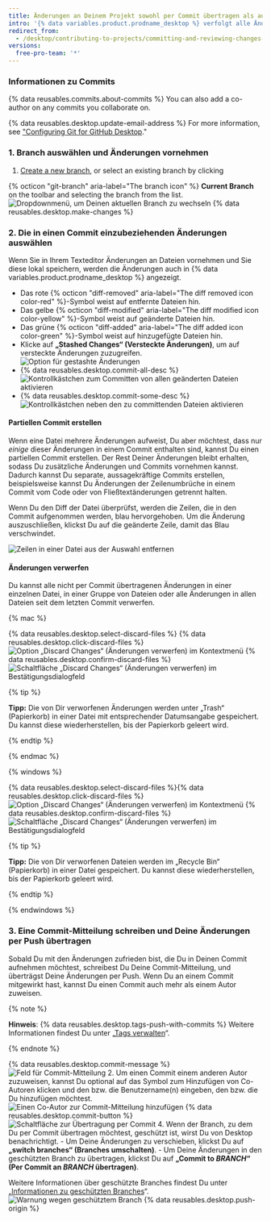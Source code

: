```yaml
---
title: Änderungen an Deinem Projekt sowohl per Commit übertragen als auch überprüfen
intro: '{% data variables.product.prodname_desktop %} verfolgt alle Änderungen an allen Dateien, während Sie sie bearbeiten. Du kannst festlegen, wie die Änderungen gruppiert werden sollen, um aussagekräftige Commits zu erstellen.'
redirect_from:
  - /desktop/contributing-to-projects/committing-and-reviewing-changes-to-your-project
versions:
  free-pro-team: '*'
---
```


### Informationen zu Commits

{% data reusables.commits.about-commits %} You can also add a co-author on any commits you collaborate on.

{% data reusables.desktop.update-email-address %} For more information, see ["Configuring Git for GitHub Desktop](/desktop/getting-started-with-github-desktop/configuring-git-for-github-desktop)."

### 1. Branch auswählen und Änderungen vornehmen

1. [Create a new branch](/desktop/guides/contributing-to-projects/managing-branches), or select an existing branch by clicking

{% octicon "git-branch" aria-label="The branch icon" %} **Current Branch** on the toolbar and selecting the branch from the list.
  ![Dropdownmenü, um Deinen aktuellen Branch zu wechseln](/assets/images/help/desktop/click-branch-in-drop-down.png)
{% data reusables.desktop.make-changes %}

### 2. Die in einen Commit einzubeziehenden Änderungen auswählen

Wenn Sie in Ihrem Texteditor Änderungen an Dateien vornehmen und Sie diese lokal speichern, werden die Änderungen auch in {% data variables.product.prodname_desktop %} angezeigt.

* Das rote {% octicon "diff-removed" aria-label="The diff removed icon color-red" %}-Symbol weist auf entfernte Dateien hin.
* Das gelbe {% octicon "diff-modified" aria-label="The diff modified icon color-yellow" %}-Symbol weist auf geänderte Dateien hin.
* Das grüne {% octicon "diff-added" aria-label="The diff added icon color-green" %}-Symbol weist auf hinzugefügte Dateien hin.
* Klicke auf **„Stashed Changes“ (Versteckte Änderungen)**, um auf versteckte Änderungen zuzugreifen. ![Option für gestashte Änderungen](/assets/images/help/desktop/stashed-changes.png)
* {% data reusables.desktop.commit-all-desc %}
![Kontrollkästchen zum Committen von allen geänderten Dateien aktivieren](/assets/images/help/desktop/commit-all.png)
* {% data reusables.desktop.commit-some-desc %}
![Kontrollkästchen neben den zu committenden Dateien aktivieren](/assets/images/help/desktop/commit-some.png)

#### Partiellen Commit erstellen

Wenn eine Datei mehrere Änderungen aufweist, Du aber möchtest, dass nur *einige* dieser Änderungen in einem Commit enthalten sind, kannst Du einen partiellen Commit erstellen. Der Rest Deiner Änderungen bleibt erhalten, sodass Du zusätzliche Änderungen und Commits vornehmen kannst. Dadurch kannst Du separate, aussagekräftige Commits erstellen, beispielsweise kannst Du Änderungen der Zeilenumbrüche in einem Commit vom Code oder von Fließtextänderungen getrennt halten.

Wenn Du den Diff der Datei überprüfst, werden die Zeilen, die in den Commit aufgenommen werden, blau hervorgehoben. Um die Änderung auszuschließen, klickst Du auf die geänderte Zeile, damit das Blau verschwindet.

![Zeilen in einer Datei aus der Auswahl entfernen](/assets/images/help/desktop/partial-commit.png)

#### Änderungen verwerfen

Du kannst alle nicht per Commit übertragenen Änderungen in einer einzelnen Datei, in einer Gruppe von Dateien oder alle Änderungen in allen Dateien seit dem letzten Commit verwerfen.

{% mac %}

{% data reusables.desktop.select-discard-files %}
{% data reusables.desktop.click-discard-files %}
  ![Option „Discard Changes“ (Änderungen verwerfen) im Kontextmenü](/assets/images/help/desktop/discard-changes-mac.png)
{% data reusables.desktop.confirm-discard-files %}
  ![Schaltfläche „Discard Changes“ (Änderungen verwerfen) im Bestätigungsdialogfeld](/assets/images/help/desktop/discard-changes-confirm-mac.png)

{% tip %}

**Tipp:** Die von Dir verworfenen Änderungen werden unter „Trash“ (Papierkorb) in einer Datei mit entsprechender Datumsangabe gespeichert. Du kannst diese wiederherstellen, bis der Papierkorb geleert wird.

{% endtip %}

{% endmac %}

{% windows %}

{% data reusables.desktop.select-discard-files %}{% data reusables.desktop.click-discard-files %}
  ![Option „Discard Changes“ (Änderungen verwerfen) im Kontextmenü](/assets/images/help/desktop/discard-changes-win.png)
{% data reusables.desktop.confirm-discard-files %}
  ![Schaltfläche „Discard Changes“ (Änderungen verwerfen) im Bestätigungsdialogfeld](/assets/images/help/desktop/discard-changes-confirm-win.png)

{% tip %}

**Tipp:** Die von Dir verworfenen Dateien werden im „Recycle Bin“ (Papierkorb) in einer Datei gespeichert. Du kannst diese wiederherstellen, bis der Papierkorb geleert wird.

{% endtip %}

{% endwindows %}

### 3. Eine Commit-Mitteilung schreiben und Deine Änderungen per Push übertragen

Sobald Du mit den Änderungen zufrieden bist, die Du in Deinen Commit aufnehmen möchtest, schreibest Du Deine Commit-Mitteilung, und überträgst Deine Änderungen per Push. Wenn Du an einem Commit mitgewirkt hast, kannst Du einen Commit auch mehr als einem Autor zuweisen.

{% note %}

**Hinweis**: {% data reusables.desktop.tags-push-with-commits %} Weitere Informationen findest Du unter „[Tags verwalten](/desktop/contributing-to-projects/managing-tags)“.

{% endnote %}

{% data reusables.desktop.commit-message %}
  ![Feld für Commit-Mitteilung](/assets/images/help/desktop/commit-message.png)
2. Um einen Commit einem anderen Autor zuzuweisen, kannst Du optional auf das Symbol zum Hinzufügen von Co-Autoren klicken und den bzw. die Benutzername(n) eingeben, den bzw. die Du hinzufügen möchtest. ![Einen Co-Autor zur Commit-Mitteilung hinzufügen](/assets/images/help/desktop/add-co-author-commit.png)
{% data reusables.desktop.commit-button %}
  ![Schaltfläche zur Übertragung per Commit](/assets/images/help/desktop/commit-button.png)
4. Wenn der Branch, zu dem Du per Commit übertragen möchtest, geschützt ist, wirst Du von Desktop benachrichtigt.
    - Um Deine Änderungen zu verschieben, klickst Du auf **„switch branches“ (Branches umschalten)**.
    - Um Deine Änderungen in den geschützten Branch zu übertragen, klickst Du auf **„Commit to _BRANCH_“ (Per Commit an _BRANCH_ übertragen)**.

  Weitere Informationen über geschützte Branches findest Du unter „[Informationen zu geschützten Branches](/github/administering-a-repository/about-protected-branches)“. ![Warnung wegen geschütztem Branch](/assets/images/help/desktop/protected-branch-warning.png)
{% data reusables.desktop.push-origin %}

